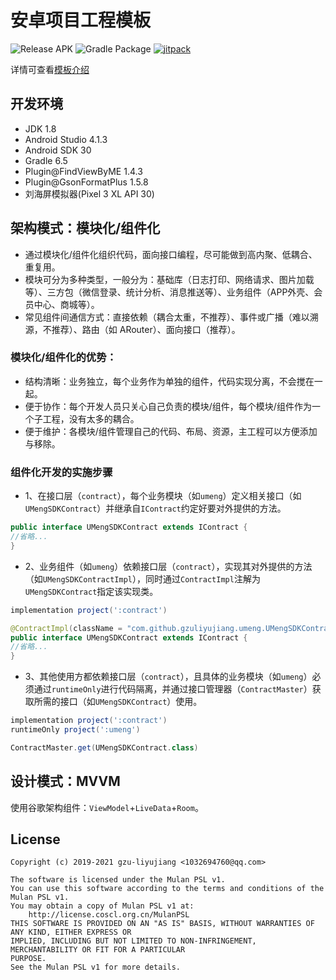 # 安卓项目工程模板

![Release APK](https://github.com/gzu-liyujiang/AliyunGradleConfig/workflows/Release%20APK/badge.svg)
![Gradle Package](https://github.com/gzu-liyujiang/AliyunGradleConfig/workflows/Gradle%20Package/badge.svg)
[![jitpack](https://jitpack.io/v/gzu-liyujiang/AliyunGradleConfig.svg)](https://jitpack.io/#gzu-liyujiang/AliyunGradleConfig)

详情可查看[模板介绍](https://gzu-liyujiang.github.io/AliyunGradleConfig)

## 开发环境

- JDK 1.8
- Android Studio 4.1.3
- Android SDK 30
- Gradle 6.5
- Plugin@FindViewByME 1.4.3
- Plugin@GsonFormatPlus 1.5.8
- 刘海屏模拟器(Pixel 3 XL API 30)

## 架构模式：模块化/组件化

- 通过模块化/组件化组织代码，面向接口编程，尽可能做到高内聚、低耦合、重复用。
- 模块可分为多种类型，一般分为：基础库（日志打印、网络请求、图片加载等）、三方包（微信登录、统计分析、消息推送等）、业务组件（APP外壳、会员中心、商城等）。
- 常见组件间通信方式：直接依赖（耦合太重，不推荐）、事件或广播（难以溯源，不推荐）、路由（如 ARouter）、面向接口（推荐）。

### 模块化/组件化的优势：

- 结构清晰：业务独立，每个业务作为单独的组件，代码实现分离，不会搅在一起。
- 便于协作：每个开发人员只关心自己负责的模块/组件，每个模块/组件作为一个子工程，没有太多的耦合。
- 便于维护：各模块/组件管理自己的代码、布局、资源，主工程可以方便添加与移除。

### 组件化开发的实施步骤

- 1、在接口层（`contract`），每个业务模块（如`umeng`）定义相关接口（如`UMengSDKContract`）并继承自`IContract`约定好要对外提供的方法。

```java
public interface UMengSDKContract extends IContract {
//省略...
}
```

- 2、业务组件（如`umeng`）依赖接口层（`contract`），实现其对外提供的方法（如`UMengSDKContractImpl`），同时通过`ContractImpl`注解为`UMengSDKContract`指定该实现类。

```groovy
implementation project(':contract')
```
```java
@ContractImpl(className = "com.github.gzuliyujiang.umeng.UMengSDKContractImpl")
public interface UMengSDKContract extends IContract {
//省略...
}
```

- 3、其他使用方都依赖接口层（`contract`），且具体的业务模块（如`umeng`）必须通过`runtimeOnly`进行代码隔离，并通过接口管理器（`ContractMaster`）获取所需的接口（如`UMengSDKContract`）使用。

```groovy
implementation project(':contract')
runtimeOnly project(':umeng')
```
```groovy
ContractMaster.get(UMengSDKContract.class)
```

## 设计模式：MVVM

使用谷歌架构组件：`ViewModel`+`LiveData`+`Room`。

## License

```text
Copyright (c) 2019-2021 gzu-liyujiang <1032694760@qq.com>

The software is licensed under the Mulan PSL v1.
You can use this software according to the terms and conditions of the Mulan PSL v1.
You may obtain a copy of Mulan PSL v1 at:
    http://license.coscl.org.cn/MulanPSL
THIS SOFTWARE IS PROVIDED ON AN "AS IS" BASIS, WITHOUT WARRANTIES OF ANY KIND, EITHER EXPRESS OR
IMPLIED, INCLUDING BUT NOT LIMITED TO NON-INFRINGEMENT, MERCHANTABILITY OR FIT FOR A PARTICULAR
PURPOSE.
See the Mulan PSL v1 for more details.
```
